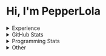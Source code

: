 # Hi, I'm PepperLola
<details>
 <summary>Experience</summary>
 
 ### Operating Systems  
 
 ![](https://img.shields.io/badge/windows-0078D6?logo=windows&logoColor=white&style=for-the-badge)
 ![](https://img.shields.io/badge/MacOS-000000?logo=apple&logoColor=white&style=for-the-badge)
 ![](https://img.shields.io/badge/iOS-000000?logo=ios&logoColor=white&style=for-the-badge)
 
 ### Skills
 
 ![Python](https://img.shields.io/badge/python-%233776AB.svg?&style=for-the-badge&logo=python&logoColor=white)
 ![HTML](https://img.shields.io/badge/html-%23E34F26.svg?&style=for-the-badge&logo=html5&logoColor=white)
 ![CSS](https://img.shields.io/badge/css-%23239120.svg?&style=for-the-badge&logo=css3&logoColor=white)
 ![JavaScript](https://img.shields.io/badge/javascript%20-%23323330.svg?&style=for-the-badge&logo=javascript&logoColor=%23F7DF1E)
 ![Node.js](https://img.shields.io/badge/node.js%20-%2343853D.svg?&style=for-the-badge&logo=node.js&logoColor=white)
 ![Java](https://img.shields.io/badge/java-%23ED8B00.svg?&style=for-the-badge&logo=java&logoColor=white)
 ![Swift](https://img.shields.io/badge/swift-%23FA7343.svg?&style=for-the-badge&logo=swift&logoColor=white)
 ![Markdown](https://img.shields.io/badge/markdown-%23000000.svg?&style=for-the-badge&logo=markdown&logoColor=white)
 ![Express.js](https://img.shields.io/badge/express.js%20-%23404d59.svg?&style=for-the-badge)
 ![React](https://img.shields.io/badge/react%20-%2320232a.svg?&style=for-the-badge&logo=react&logoColor=%2361DAFB)
 ![React Native](https://img.shields.io/badge/react_native%20-%2320232a.svg?&style=for-the-badge&logo=react&logoColor=%2361DAFB)
 ![Electron](https://img.shields.io/badge/electron%20-%23100000.svg?&style=for-the-badge&logo=electron&logoColor=white)
 ![Unity](https://img.shields.io/badge/unity%20-%23100000.svg?&style=for-the-badge&logo=unity&logoColor=white)
 
 ### Version Control
 
 ![Git](https://img.shields.io/badge/git%20-%23F05033.svg?&style=for-the-badge&logo=git&logoColor=white)
 ![GitHub](https://img.shields.io/badge/github%20-%23121011.svg?&style=for-the-badge&logo=github&logoColor=white)
 
 ### Services / Platforms
 
 ![Heroku](https://img.shields.io/badge/heroku%20-%23430098.svg?&style=for-the-badge&logo=heroku&logoColor=white)
 ![TravisCI](https://img.shields.io/badge/travisci%20-%232B2F33.svg?&style=for-the-badge&logo=travis&logoColor=white)
 ![Docker](https://img.shields.io/badge/docker%20-%230db7ed.svg?&style=for-the-badge&logo=docker&logoColor=white)
 ![Raspberry Pi](https://img.shields.io/badge/-Raspberry%20Pi-C51A4A?style=for-the-badge&logo=Raspberry-Pi)
 ![Arduino](https://img.shields.io/badge/-Arduino-00979D?style=for-the-badge&logo=Arduino&logoColor=white)
</details>

<details>
 <summary>GitHub Stats</summary>
 
<img src="https://github-readme-stats.vercel.app/api?username=PepperLola&theme=dark&show_icons=true&line_height=40" align="left" />

[![PepperLola's Most Used Languages](https://github-readme-stats.vercel.app/api/top-langs/?username=PepperLola&theme=dark&hide_langs_below=4)](https://github.com/anuraghazra/github-readme-stats/)

![Trophies!](https://github-profile-trophy.vercel.app/?username=PepperLola&theme=onedark&row=1&column=7)

![Profile Views](https://komarev.com/ghpvc/?username=PepperLola)
</details>

<details>
 <summary>Programming Stats</summary>
 
<!--START_SECTION:waka-->
![Lines of code](https://img.shields.io/badge/From%20Hello%20World%20I%27ve%20Written-3.1%20million%20lines%20of%20code-blue)

**🐱 My Github Data** 

> 🏆 74 Contributions in the Year 2021
 > 
> 📦 331.9 kB Used in Github's Storage 
 > 
> 🚫 Not Opted to Hire
 > 
> 📜 11 Public Repositories 
 > 
> 🔑 22 Private Repositories  
 > 
**I'm a Night 🦉** 

```text
🌞 Morning    78 commits     ███░░░░░░░░░░░░░░░░░░░░░░   12.15% 
🌆 Daytime    180 commits    ███████░░░░░░░░░░░░░░░░░░   28.04% 
🌃 Evening    326 commits    ████████████░░░░░░░░░░░░░   50.78% 
🌙 Night      58 commits     ██░░░░░░░░░░░░░░░░░░░░░░░   9.03%

```
📅 **I'm Most Productive on Sunday** 

```text
Monday       91 commits     ███░░░░░░░░░░░░░░░░░░░░░░   14.17% 
Tuesday      92 commits     ███░░░░░░░░░░░░░░░░░░░░░░   14.33% 
Wednesday    95 commits     ███░░░░░░░░░░░░░░░░░░░░░░   14.8% 
Thursday     89 commits     ███░░░░░░░░░░░░░░░░░░░░░░   13.86% 
Friday       92 commits     ███░░░░░░░░░░░░░░░░░░░░░░   14.33% 
Saturday     63 commits     ██░░░░░░░░░░░░░░░░░░░░░░░   9.81% 
Sunday       120 commits    ████░░░░░░░░░░░░░░░░░░░░░   18.69%

```


📊 **This Week I Spent My Time On** 

```text
💬 Programming Languages: 
JavaScript               4 hrs 48 mins       █████████████░░░░░░░░░░░░   51.71% 
Java                     2 hrs 27 mins       ██████░░░░░░░░░░░░░░░░░░░   26.33% 
SCSS                     1 hr 24 mins        ███░░░░░░░░░░░░░░░░░░░░░░   15.21% 
Groovy                   21 mins             █░░░░░░░░░░░░░░░░░░░░░░░░   3.76% 
Other                    11 mins             ░░░░░░░░░░░░░░░░░░░░░░░░░   2.01%

🔥 Editors: 
Vim                      6 hrs 5 mins        ████████████████░░░░░░░░░   65.49% 
IntelliJ                 2 hrs 48 mins       ███████░░░░░░░░░░░░░░░░░░   30.19% 
VS Code                  15 mins             ░░░░░░░░░░░░░░░░░░░░░░░░░   2.85% 
WebStorm                 8 mins              ░░░░░░░░░░░░░░░░░░░░░░░░░   1.46%

💻 Operating System: 
Windows                  9 hrs 18 mins       █████████████████████████   100.0%

```

**I Mostly Code in Java** 

```text
Java                     10 repos            █████████░░░░░░░░░░░░░░░░   35.71% 
JavaScript               8 repos             ███████░░░░░░░░░░░░░░░░░░   28.57% 
Python                   6 repos             █████░░░░░░░░░░░░░░░░░░░░   21.43% 
Swift                    1 repo              █░░░░░░░░░░░░░░░░░░░░░░░░   3.57% 
TypeScript               1 repo              █░░░░░░░░░░░░░░░░░░░░░░░░   3.57%

```


**Timeline**

![Chart not found](https://raw.githubusercontent.com/PepperLola/PepperLola/master/charts/bar_graph.png) 


<!--END_SECTION:waka-->
</details>

<details>
 <summary>Other</summary>
 
 ### Hypixel
 
 ![Hypixel Level](https://widgets.jerlshoba.com/hypixel/networkLevel.png?username=palight&width=512&height=64&fg=%23ffffff&bg=%232288ff&border=4&text_color=%232288ff&font_size=18&style=progress)
 
</details>
